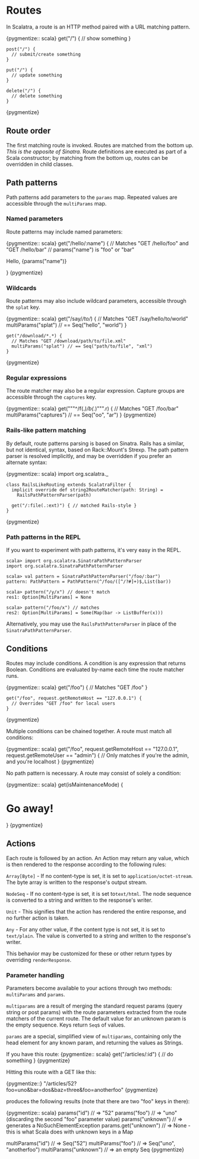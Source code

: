 Routes
======

In Scalatra, a route is an HTTP method paired with a URL matching pattern.

{pygmentize:: scala}
    get("/") { 
      // show something 
    }
   
    post("/") { 
      // submit/create something 
    }

    put("/") { 
      // update something 
    }

    delete("/") { 
      // delete something 
    }
{pygmentize}


## Route order

The first matching route is invoked.  Routes are matched from the bottom up.  
_This is the opposite of Sinatra._  Route definitions are executed as part of 
a Scala constructor; by matching from the bottom up, routes can be overridden 
in child classes.

## Path patterns

Path patterns add parameters to the `params` map.  Repeated values are 
accessible through the `multiParams` map.

### Named parameters

Route patterns may include named parameters:

{pygmentize:: scala}
    get("/hello/:name") {
      // Matches "GET /hello/foo" and "GET /hello/bar"
      // params("name") is "foo" or "bar"
      <p>Hello, {params("name")}</p>
    } 
{pygmentize}

### Wildcards

Route patterns may also include wildcard parameters, accessible through the 
`splat` key.

{pygmentize:: scala}
    get("/say/*/to/*) {
      // Matches "GET /say/hello/to/world"
      multiParams("splat") // == Seq("hello", "world")
    }

    get("/download/*.*) {
      // Matches "GET /download/path/to/file.xml"
      multiParams("splat") // == Seq("path/to/file", "xml")
    }
{pygmentize}

### Regular expressions

The route matcher may also be a regular expression.  Capture groups are 
accessible through the `captures` key.

{pygmentize:: scala}
    get("""^\/f(.*)/b(.*)""".r) {
      // Matches "GET /foo/bar"
      multiParams("captures") // == Seq("oo", "ar") 
    }
{pygmentize}

### Rails-like pattern matching

By default, route patterns parsing is based on Sinatra.  Rails has a similar, 
but not identical, syntax, based on Rack::Mount's Strexp.  The path pattern 
parser is resolved implicitly, and may be overridden if you prefer an 
alternate syntax:

{pygmentize:: scala}
    import org.scalatra._

    class RailsLikeRouting extends ScalatraFilter {
      implicit override def string2RouteMatcher(path: String) =
        RailsPathPatternParser(path)

      get("/:file(.:ext)") { // matched Rails-style }
    }
{pygmentize}

### Path patterns in the REPL

If you want to experiment with path patterns, it's very easy in the REPL.

    scala> import org.scalatra.SinatraPathPatternParser
    import org.scalatra.SinatraPathPatternParser

    scala> val pattern = SinatraPathPatternParser("/foo/:bar")
    pattern: PathPattern = PathPattern(^/foo/([^/?#]+)$,List(bar))

    scala> pattern("/y/x") // doesn't match 
    res1: Option[MultiParams] = None

    scala> pattern("/foo/x") // matches
    res2: Option[MultiParams] = Some(Map(bar -> ListBuffer(x)))

Alternatively, you may use the `RailsPathPatternParser` in place of the
`SinatraPathPatternParser`.

## Conditions

Routes may include conditions.  A condition is any expression that returns 
Boolean.  Conditions are evaluated by-name each time the route matcher runs.

{pygmentize:: scala}
    get("/foo") {
      // Matches "GET /foo"
    }

    get("/foo", request.getRemoteHost == "127.0.0.1") {
      // Overrides "GET /foo" for local users
    }
{pygmentize}

Multiple conditions can be chained together.  A route must match all 
conditions:

{pygmentize:: scala}
    get("/foo", request.getRemoteHost == "127.0.0.1", request.getRemoteUser == "admin") {
      // Only matches if you're the admin, and you're localhost
    }
{pygmentize}

No path pattern is necessary.  A route may consist of solely a condition:

{pygmentize:: scala}
    get(isMaintenanceMode) {
      <h1>Go away!</h1>
    }
{pygmentize}

## Actions 

Each route is followed by an action.  An Action may return any value, which 
is then rendered to the response according to the following rules:

`Array[Byte]` - If no content-type is set, it is set to `application/octet-stream`.  
The byte array is written to the response's output stream.

`NodeSeq` - If no content-type is set, it is set to`text/html`.  The node 
sequence is converted to a string and written to the response's writer.

`Unit` - This signifies that the action has rendered the entire response, and 
no further action is taken.

`Any` - For any other value, if the content type is not set, it is set to 
`text/plain`.  The value is converted to a string and written to the 
response's writer.

This behavior may be customized for these or other return types by overriding 
`renderResponse`.

### Parameter handling

Parameters become available to your actions through two methods: `multiParams` 
and `params`.

`multiparams` are a result of merging the standard request params (query 
string or post params) with the route parameters extracted from the route 
matchers of the current route. The default value for an unknown param is the 
empty sequence. Keys return `Seq`s of values. 

`params` are a special, simplified view of `multiparams`, containing only the
head element for any known param, and returning the values as Strings. 

If you have this route:
{pygmentize:: scala}
  get("/articles/:id") {
    // do something
  }
{pygmentize}

Hitting this route with a GET like this:

{pygmentize::}
"/articles/52?foo=uno&bar=dos&baz=three&foo=anotherfoo" 
{pygmentize}

produces the following results (note that there are two "foo" keys in there):

{pygmentize:: scala}
params("id") // => "52"
params("foo") // => "uno" (discarding the second "foo" parameter value)
params("unknown") // => generates a NoSuchElementException
params.get("unknown") // => None - this is what Scala does with unknown keys in a Map

multiParams("id") // => Seq("52")
multiParams("foo") // => Seq("uno", "anotherfoo")
multiParams("unknown") // => an empty Seq
{pygmentize}



